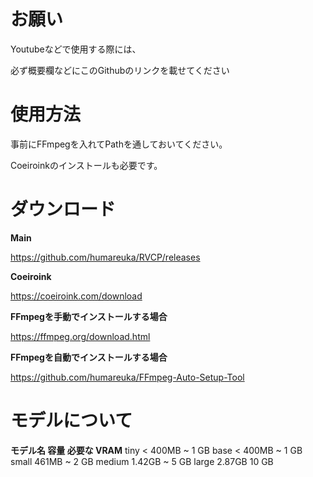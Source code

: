 # お願い
 Youtubeなどで使用する際には、
 
必ず概要欄などにこのGithubのリンクを載せてください

# 使用方法
事前にFFmpegを入れてPathを通しておいてください。

Coeiroinkのインストールも必要です。

# ダウンロード
**Main**

https://github.com/humareuka/RVCP/releases

**Coeiroink**

https://coeiroink.com/download

**FFmpegを手動でインストールする場合**

https://ffmpeg.org/download.html

**FFmpegを自動でインストールする場合**

https://github.com/humareuka/FFmpeg-Auto-Setup-Tool


# モデルについて
**モデル名	容量	必要な VRAM**
tiny	< 400MB	~ 1 GB
base	< 400MB	~ 1 GB
small	461MB	~ 2 GB
medium	1.42GB	~ 5 GB
large	2.87GB	10 GB
